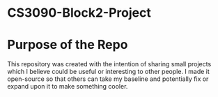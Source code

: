 # CS3090-Block2-Project

# Purpose of the Repo
This repository was created with the intention of sharing small projects which 
I believe could be useful or interesting to other people. I made it open-source 
so that others can take my baseline and potentially fix or expand upon it to 
make something cooler.